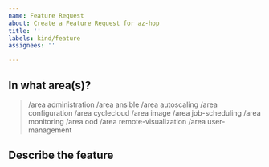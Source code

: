 ```yaml
---
name: Feature Request
about: Create a Feature Request for az-hop
title: ''
labels: kind/feature
assignees: ''

---
```

## In what area(s)?

<!-- Remove the '> ' to select -->

> /area administration
> /area ansible
> /area autoscaling
> /area configuration
> /area cyclecloud
> /area image
> /area job-scheduling
> /area monitoring
> /area ood
> /area remote-visualization
> /area user-management

## Describe the feature
<!-- Please also discuss possible business value -->

